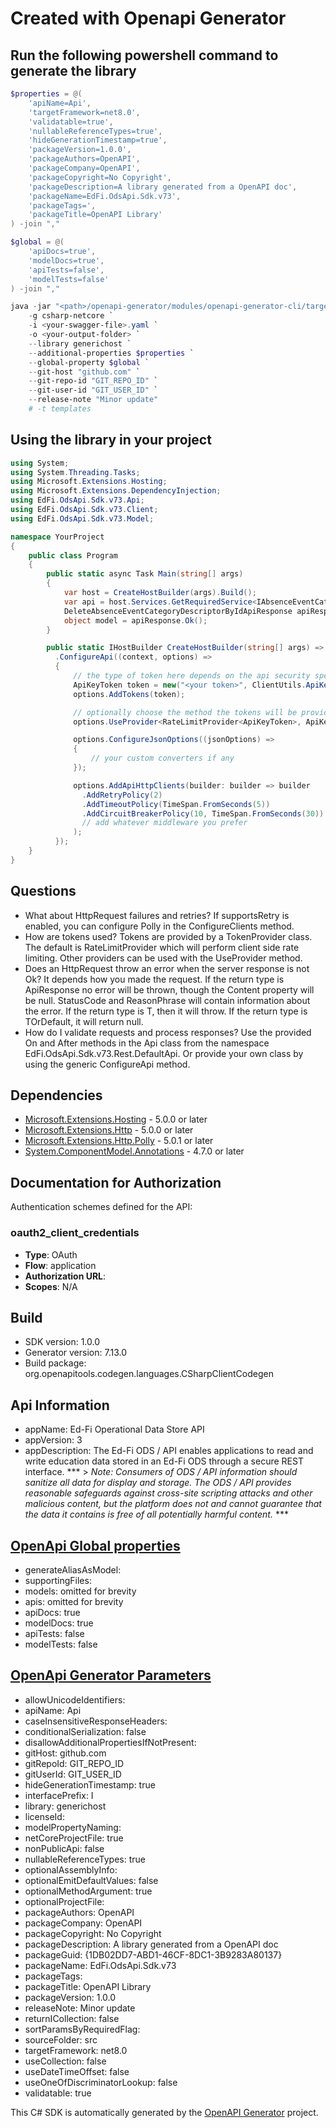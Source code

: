 # Created with Openapi Generator

<a id="cli"></a>
## Run the following powershell command to generate the library

```ps1
$properties = @(
    'apiName=Api',
    'targetFramework=net8.0',
    'validatable=true',
    'nullableReferenceTypes=true',
    'hideGenerationTimestamp=true',
    'packageVersion=1.0.0',
    'packageAuthors=OpenAPI',
    'packageCompany=OpenAPI',
    'packageCopyright=No Copyright',
    'packageDescription=A library generated from a OpenAPI doc',
    'packageName=EdFi.OdsApi.Sdk.v73',
    'packageTags=',
    'packageTitle=OpenAPI Library'
) -join ","

$global = @(
    'apiDocs=true',
    'modelDocs=true',
    'apiTests=false',
    'modelTests=false'
) -join ","

java -jar "<path>/openapi-generator/modules/openapi-generator-cli/target/openapi-generator-cli.jar" generate `
    -g csharp-netcore `
    -i <your-swagger-file>.yaml `
    -o <your-output-folder> `
    --library generichost `
    --additional-properties $properties `
    --global-property $global `
    --git-host "github.com" `
    --git-repo-id "GIT_REPO_ID" `
    --git-user-id "GIT_USER_ID" `
    --release-note "Minor update"
    # -t templates
```

<a id="usage"></a>
## Using the library in your project

```cs
using System;
using System.Threading.Tasks;
using Microsoft.Extensions.Hosting;
using Microsoft.Extensions.DependencyInjection;
using EdFi.OdsApi.Sdk.v73.Api;
using EdFi.OdsApi.Sdk.v73.Client;
using EdFi.OdsApi.Sdk.v73.Model;

namespace YourProject
{
    public class Program
    {
        public static async Task Main(string[] args)
        {
            var host = CreateHostBuilder(args).Build();
            var api = host.Services.GetRequiredService<IAbsenceEventCategoryDescriptorsApi>();
            DeleteAbsenceEventCategoryDescriptorByIdApiResponse apiResponse = await api.DeleteAbsenceEventCategoryDescriptorByIdAsync("todo");
            object model = apiResponse.Ok();
        }

        public static IHostBuilder CreateHostBuilder(string[] args) => Host.CreateDefaultBuilder(args)
          .ConfigureApi((context, options) =>
          {
              // the type of token here depends on the api security specifications
              ApiKeyToken token = new("<your token>", ClientUtils.ApiKeyHeader.Authorization);
              options.AddTokens(token);

              // optionally choose the method the tokens will be provided with, default is RateLimitProvider
              options.UseProvider<RateLimitProvider<ApiKeyToken>, ApiKeyToken>();

              options.ConfigureJsonOptions((jsonOptions) =>
              {
                  // your custom converters if any
              });

              options.AddApiHttpClients(builder: builder => builder
                .AddRetryPolicy(2)
                .AddTimeoutPolicy(TimeSpan.FromSeconds(5))
                .AddCircuitBreakerPolicy(10, TimeSpan.FromSeconds(30))
                // add whatever middleware you prefer
              );
          });
    }
}
```
<a id="questions"></a>
## Questions

- What about HttpRequest failures and retries?
  If supportsRetry is enabled, you can configure Polly in the ConfigureClients method.
- How are tokens used?
  Tokens are provided by a TokenProvider class. The default is RateLimitProvider which will perform client side rate limiting.
  Other providers can be used with the UseProvider method.
- Does an HttpRequest throw an error when the server response is not Ok?
  It depends how you made the request. If the return type is ApiResponse<T> no error will be thrown, though the Content property will be null. 
  StatusCode and ReasonPhrase will contain information about the error.
  If the return type is T, then it will throw. If the return type is TOrDefault, it will return null.
- How do I validate requests and process responses?
  Use the provided On and After methods in the Api class from the namespace EdFi.OdsApi.Sdk.v73.Rest.DefaultApi.
  Or provide your own class by using the generic ConfigureApi method.

<a id="dependencies"></a>
## Dependencies

- [Microsoft.Extensions.Hosting](https://www.nuget.org/packages/Microsoft.Extensions.Hosting/) - 5.0.0 or later
- [Microsoft.Extensions.Http](https://www.nuget.org/packages/Microsoft.Extensions.Http/) - 5.0.0 or later
- [Microsoft.Extensions.Http.Polly](https://www.nuget.org/packages/Microsoft.Extensions.Http.Polly/) - 5.0.1 or later
- [System.ComponentModel.Annotations](https://www.nuget.org/packages/System.ComponentModel.Annotations) - 4.7.0 or later

<a id="documentation-for-authorization"></a>
## Documentation for Authorization


Authentication schemes defined for the API:
<a id="oauth2_client_credentials"></a>
### oauth2_client_credentials

- **Type**: OAuth
- **Flow**: application
- **Authorization URL**: 
- **Scopes**: N/A


## Build
- SDK version: 1.0.0
- Generator version: 7.13.0
- Build package: org.openapitools.codegen.languages.CSharpClientCodegen

## Api Information
- appName: Ed-Fi Operational Data Store API
- appVersion: 3
- appDescription: The Ed-Fi ODS / API enables applications to read and write education data stored in an Ed-Fi ODS through a secure REST interface.  ***  &gt; *Note: Consumers of ODS / API information should sanitize all data for display and storage. The ODS / API provides reasonable safeguards against cross-site scripting attacks and other malicious content, but the platform does not and cannot guarantee that the data it contains is free of all potentially harmful content.*  *** 

## [OpenApi Global properties](https://openapi-generator.tech/docs/globals)
- generateAliasAsModel: 
- supportingFiles: 
- models: omitted for brevity
- apis: omitted for brevity
- apiDocs: true
- modelDocs: true
- apiTests: false
- modelTests: false

## [OpenApi Generator Parameters](https://openapi-generator.tech/docs/generators/csharp-netcore)
- allowUnicodeIdentifiers: 
- apiName: Api
- caseInsensitiveResponseHeaders: 
- conditionalSerialization: false
- disallowAdditionalPropertiesIfNotPresent: 
- gitHost: github.com
- gitRepoId: GIT_REPO_ID
- gitUserId: GIT_USER_ID
- hideGenerationTimestamp: true
- interfacePrefix: I
- library: generichost
- licenseId: 
- modelPropertyNaming: 
- netCoreProjectFile: true
- nonPublicApi: false
- nullableReferenceTypes: true
- optionalAssemblyInfo: 
- optionalEmitDefaultValues: false
- optionalMethodArgument: true
- optionalProjectFile: 
- packageAuthors: OpenAPI
- packageCompany: OpenAPI
- packageCopyright: No Copyright
- packageDescription: A library generated from a OpenAPI doc
- packageGuid: {1DB02DD7-ABD1-46CF-8DC1-3B9283A80137}
- packageName: EdFi.OdsApi.Sdk.v73
- packageTags: 
- packageTitle: OpenAPI Library
- packageVersion: 1.0.0
- releaseNote: Minor update
- returnICollection: false
- sortParamsByRequiredFlag: 
- sourceFolder: src
- targetFramework: net8.0
- useCollection: false
- useDateTimeOffset: false
- useOneOfDiscriminatorLookup: false
- validatable: true

This C# SDK is automatically generated by the [OpenAPI Generator](https://openapi-generator.tech) project.

